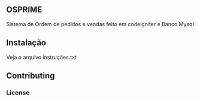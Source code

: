 ## OSPRIME

Sistema de Ordem de pedidos e vendas feito em codeigniter e Banco Mysql

## Instalação

Veja o arquivo instruções.txt

## Contributing

### License
